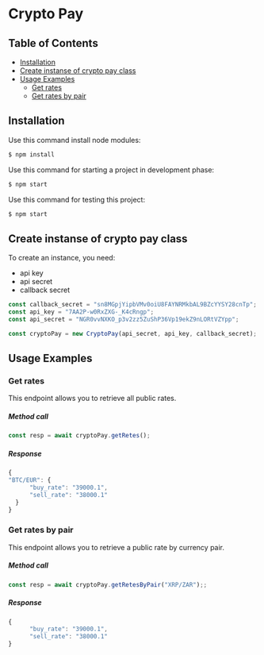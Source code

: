 # Crypto Pay

## Table of Contents

- [Installation](#installation)
- [Create instanse of crypto pay class](#create-instanse-of-crypto-pay-class)
- [Usage Examples](#usage-examples)
  - [Get rates](#get-rates)
  - [Get rates by pair](#get-rates-by-pair)
## Installation

Use this command install node modules:

```bash
$ npm install
```

Use this command for starting a project in development phase:

```bash
$ npm start
```

Use this command for testing this project:

```bash
$ npm start
```

## Create instanse of crypto pay class

To create an instance, you need:

- api key
- api secret
- callback secret

```js
const callback_secret = "sn8MGpjYipbVMv0oiU8FAYNRMkbAL9BZcYYSY28cnTp";
const api_key = "7AA2P-w0RxZXG-_K4cRngp";
const api_secret = "NGR0vvNXKO_p3v2zz5ZuShP36Vp19ekZ9nLORtVZYpp";

const cryptoPay = new CryptoPay(api_secret, api_key, callback_secret);
```

## Usage Examples

### Get rates 
This endpoint allows you to retrieve all public rates.
##### Method call

```js
const resp = await cryptoPay.getRetes();
```

##### Response 

```js
{
"BTC/EUR": {
      "buy_rate": "39000.1",
      "sell_rate": "38000.1"
  }
}
```
### Get rates by pair
This endpoint allows you to retrieve a public rate by currency pair.
##### Method call

```js
const resp = await cryptoPay.getRetesByPair("XRP/ZAR");;
```

##### Response 

```js
{
      "buy_rate": "39000.1",
      "sell_rate": "38000.1"
}
```